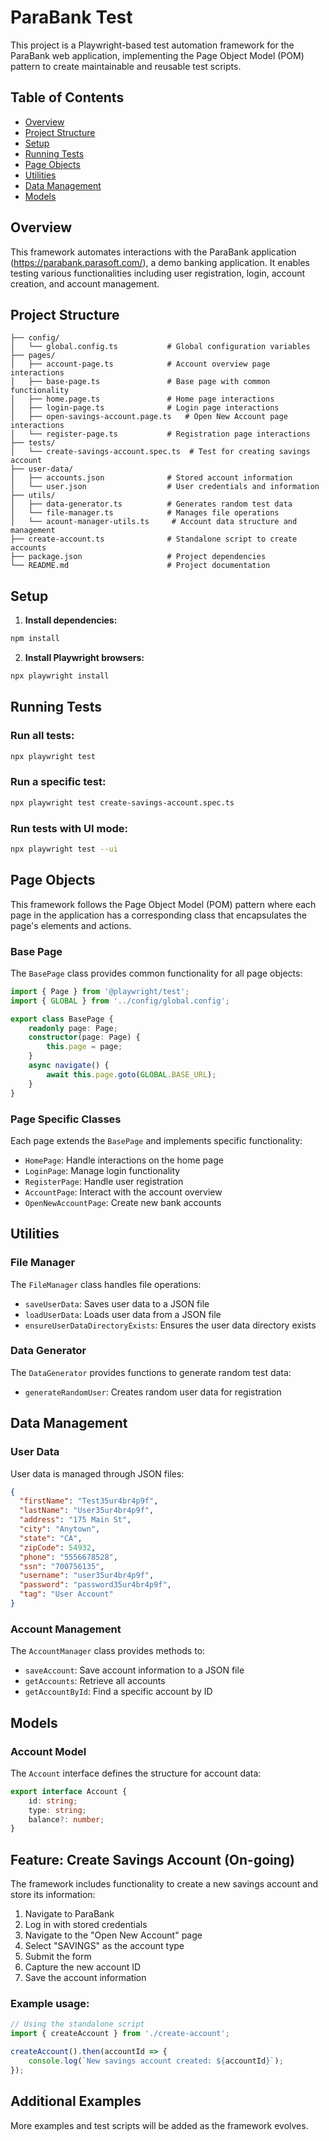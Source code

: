 # ParaBank Test

This project is a Playwright-based test automation framework for the ParaBank web application, implementing the Page Object Model (POM) pattern to create maintainable and reusable test scripts.

## Table of Contents

- [Overview](#overview)
- [Project Structure](#project-structure)
- [Setup](#setup)
- [Running Tests](#running-tests)
- [Page Objects](#page-objects)
- [Utilities](#utilities)
- [Data Management](#data-management)
- [Models](#models)

## Overview

This framework automates interactions with the ParaBank application (https://parabank.parasoft.com/), a demo banking application. It enables testing various functionalities including user registration, login, account creation, and account management.

## Project Structure

```
├── config/
│   └── global.config.ts           # Global configuration variables  
├── pages/
│   ├── account-page.ts            # Account overview page interactions
│   ├── base-page.ts               # Base page with common functionality
│   ├── home.page.ts               # Home page interactions
│   ├── login-page.ts              # Login page interactions
│   ├── open-savings-account.page.ts   # Open New Account page interactions
│   └── register-page.ts           # Registration page interactions
├── tests/
│   └── create-savings-account.spec.ts  # Test for creating savings account
├── user-data/
│   ├── accounts.json              # Stored account information
│   └── user.json                  # User credentials and information
├── utils/
│   ├── data-generator.ts          # Generates random test data
│   └── file-manager.ts            # Manages file operations
│   └── acount-manager-utils.ts     # Account data structure and management
├── create-account.ts              # Standalone script to create accounts
├── package.json                   # Project dependencies
└── README.md                      # Project documentation
```

## Setup

1. **Install dependencies:**

```bash
npm install
```

2. **Install Playwright browsers:**

```bash
npx playwright install
```

## Running Tests

### Run all tests:

```bash
npx playwright test
```

### Run a specific test:

```bash
npx playwright test create-savings-account.spec.ts
```

### Run tests with UI mode:

```bash
npx playwright test --ui
```

## Page Objects

This framework follows the Page Object Model (POM) pattern where each page in the application has a corresponding class that encapsulates the page's elements and actions.

### Base Page

The `BasePage` class provides common functionality for all page objects:

```typescript
import { Page } from '@playwright/test';
import { GLOBAL } from '../config/global.config';

export class BasePage {
    readonly page: Page;
    constructor(page: Page) {
        this.page = page;
    }
    async navigate() {
        await this.page.goto(GLOBAL.BASE_URL);
    }
}
```

### Page Specific Classes

Each page extends the `BasePage` and implements specific functionality:

- `HomePage`: Handle interactions on the home page
- `LoginPage`: Manage login functionality
- `RegisterPage`: Handle user registration
- `AccountPage`: Interact with the account overview
- `OpenNewAccountPage`: Create new bank accounts

## Utilities

### File Manager

The `FileManager` class handles file operations:

- `saveUserData`: Saves user data to a JSON file
- `loadUserData`: Loads user data from a JSON file
- `ensureUserDataDirectoryExists`: Ensures the user data directory exists

### Data Generator

The `DataGenerator` provides functions to generate random test data:

- `generateRandomUser`: Creates random user data for registration

## Data Management

### User Data

User data is managed through JSON files:

```json
{
  "firstName": "Test35ur4br4p9f",
  "lastName": "User35ur4br4p9f",
  "address": "175 Main St",
  "city": "Anytown",
  "state": "CA",
  "zipCode": 54932,
  "phone": "5556678528",
  "ssn": "700756135",
  "username": "user35ur4br4p9f",
  "password": "password35ur4br4p9f",
  "tag": "User Account"
}
```

### Account Management

The `AccountManager` class provides methods to:

- `saveAccount`: Save account information to a JSON file
- `getAccounts`: Retrieve all accounts
- `getAccountById`: Find a specific account by ID

## Models

### Account Model

The `Account` interface defines the structure for account data:

```typescript
export interface Account {
    id: string;
    type: string;
    balance?: number;
}
```

## Feature: Create Savings Account (On-going)

The framework includes functionality to create a new savings account and store its information:

1. Navigate to ParaBank
2. Log in with stored credentials
3. Navigate to the "Open New Account" page
4. Select "SAVINGS" as the account type
5. Submit the form
6. Capture the new account ID
7. Save the account information

### Example usage:

```typescript
// Using the standalone script
import { createAccount } from './create-account';

createAccount().then(accountId => {
    console.log(`New savings account created: ${accountId}`);
});
```

## Additional Examples

More examples and test scripts will be added as the framework evolves.

